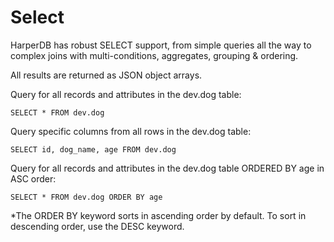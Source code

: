 # Select

HarperDB has robust SELECT support, from simple queries all the way to complex joins with multi-conditions, aggregates, grouping & ordering.



All results are returned as JSON object arrays.



Query for all records and attributes in the dev.dog table:
```
SELECT * FROM dev.dog
```
Query specific columns from all rows in the dev.dog table:
```
SELECT id, dog_name, age FROM dev.dog
```
Query for all records and attributes in the dev.dog table ORDERED BY age in ASC order:
```
SELECT * FROM dev.dog ORDER BY age
```
*The ORDER BY keyword sorts in ascending order by default. To sort in descending order, use the DESC keyword.
